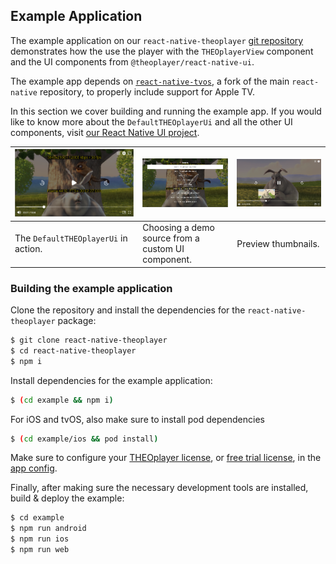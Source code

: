 ## Example Application

The example application on our `react-native-theoplayer`
[git repository](https://github.com/THEOplayer/react-native-theoplayer/tree/master/example) demonstrates how the use the
player with the `THEOplayerView` component and the UI components from `@theoplayer/react-native-ui`.

The example app depends on [`react-native-tvos`](https://github.com/react-native-tvos/react-native-tvos),
a fork of the main `react-native` repository, to properly include support for Apple TV.

In this section we cover building and running the example app. If you would like to know more about the
`DefaultTHEOplayerUi` and all the other UI components,
visit [our React Native UI project](https://github.com/THEOplayer/react-native-theoplayer-ui).

| ![basic-ui](./example-app-player-ui.png) | ![basic-ui-source](./example-app-source-selection.png) | ![basic-ui-source](./example-app-thumbnails.png) |
|-------------------------------------------------------------------------------|--------------------------------------------------------|--------------------------------------------------|
| The `DefaultTHEOplayerUi` in action.                                          | Choosing a demo source from a custom UI component.     | Preview thumbnails.                              |

### Building the example application

Clone the repository and install the dependencies for the `react-native-theoplayer` package:

```bash
$ git clone react-native-theoplayer
$ cd react-native-theoplayer
$ npm i
```

Install dependencies for the example application:

```bash
$ (cd example && npm i)
```

For iOS and tvOS, also make sure to install pod dependencies

```bash
$ (cd example/ios && pod install)
```

Make sure to configure your [THEOplayer license](https://portal.theoplayer.com/),
or [free trial license](https://www.theoplayer.com/free-trial-theoplayer?hsLang=en-us), in
the [app config](../example/src/App.tsx).

Finally, after making sure the necessary development tools are installed, build & deploy the example:

```bash
$ cd example
$ npm run android
$ npm run ios
$ npm run web
```
